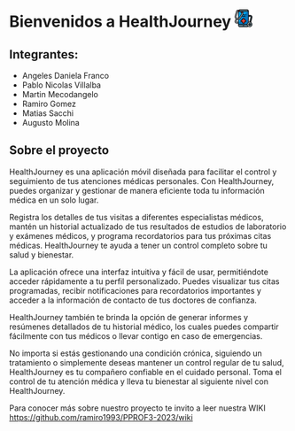 # Bienvenidos a HealthJourney ![logo](https://github.com/ramiro1993/PPROF3-2023/blob/angie_primeraRama/medical-app%20(3).png?raw=true)

## Integrantes:
*  Angeles Daniela Franco
*  Pablo Nicolas Villalba
*  Martin Mecodangelo
*  Ramiro Gomez
*  Matias Sacchi
*  Augusto Molina

## Sobre el proyecto

HealthJourney es una aplicación móvil diseñada para facilitar el control y seguimiento de tus atenciones médicas personales. Con HealthJourney, puedes organizar y gestionar de manera eficiente toda tu información médica en un solo lugar.

Registra los detalles de tus visitas a diferentes especialistas médicos, mantén un historial actualizado de tus resultados de estudios de laboratorio y exámenes médicos, y programa recordatorios para tus próximas citas médicas. HealthJourney te ayuda a tener un control completo sobre tu salud y bienestar.

La aplicación ofrece una interfaz intuitiva y fácil de usar, permitiéndote acceder rápidamente a tu perfil personalizado. Puedes visualizar tus citas programadas, recibir notificaciones para recordatorios importantes y acceder a la información de contacto de tus doctores de confianza.

HealthJourney también te brinda la opción de generar informes y resúmenes detallados de tu historial médico, los cuales puedes compartir fácilmente con tus médicos o llevar contigo en caso de emergencias.

No importa si estás gestionando una condición crónica, siguiendo un tratamiento o simplemente deseas mantener un control regular de tu salud, HealthJourney es tu compañero confiable en el cuidado personal. Toma el control de tu atención médica y lleva tu bienestar al siguiente nivel con HealthJourney.

Para conocer más sobre nuestro proyecto te invito a leer nuestra WIKI https://github.com/ramiro1993/PPROF3-2023/wiki
